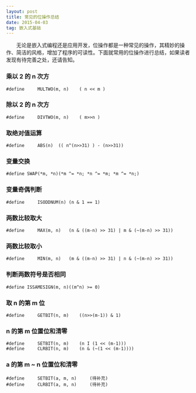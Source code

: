 ```yaml
---
layout: post
title: 常见的位操作总结
date: 2015-04-03 
tag: 嵌入式基础
---
```


　　无论是嵌入式编程还是应用开发，位操作都是一种常见的操作，其精妙的操作、简洁的风格，增加了程序的可读性。下面就常用的位操作进行总结，如果读者发现有待完善之处，还请告知。

### 乘以 2 的 n 次方

```
#define		MULTWO(m, n)	( n << m )
```

### 除以 2 的 n 次方

```
#define		DIVTWO(m, n)	( m>>n )
```


### 取绝对值运算

```
#define		ABS(n)	(( n^(n>>31) ) - (n>>31))
```

### 变量交换

```
#define SWAP(*m, *n)(*m ^= *n; *n ^= *m; *m ^= *n;)
```

### 变量奇偶判断

```
#define		ISODDNUM(n)	(n & 1 == 1)
```

### 两数比较取大

```
#define		MAX(m, n)	(n & ((m-n) >> 31) | m & (~(m-n) >> 31))
```

### 两数比较取小

```
#define		MIN(m, n)	(m & ((m-n) >> 31) | n & (~(m-n) >> 31))
```

### 判断两数符号是否相同

```
#define ISSAMESIGN(m, n)((m^n) >= 0)
```

### 取 n 的第 m 位

```
#define		GETBIT(n, m)	((n>>(m-1)) & 1)
```

### n 的第 m 位置位和清零

```
#define		SETBIT(n, m)	(n I (1 << (m-1)))
#define		CLRBIT(n, m)	(n & (~(1 << (m-1))))
```

### a 的第 m ~ n 位置位和清零

```
#define		SETBIT(a, m, n)		(待补充)
#define		CLRBIT(a, m, n)		(待补充)
```


